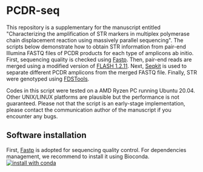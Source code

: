 # PCDR-seq
This repository is a supplementary for the manuscript entitled "Characterizing the amplification of STR markers in multiplex polymerase chain displacement reaction using massively parallel sequencing". The scripts below demonstrate how to obtain STR information from pair-end Illumina FASTQ files of PCDR products for each type of amplicons ab initio. First, sequencing quality is checked using [Fastp](https://github.com/OpenGene/fastp). Then, pair-end reads are merged using a modified version of [FLASH 1.2.11](https://github.com/Jerrythafast/FLASH-lowercase-overhang). Next, [Seqkit](https://bioinf.shenwei.me/seqkit) is used to separate different PCDR amplicons from the merged FASTQ file. Finally, STR were genotyped using [FDSTools](https://fdstools.nl/). 

Codes in this script were tested on a AMD Ryzen PC running Ubuntu 20.04. Other UNIX/LINUX platforms are plausible but the performance is not guaranteed. Please not that the script is an early-stage implementation, please contact the communication author of the manuscript if you encounter any bugs.

## Software installation
First, [Fastp](https://github.com/OpenGene/fastp) is adopted for sequencing quality control. For dependencies management, we recommend to install it using Bioconda.
[![install with conda](
https://anaconda.org/bioconda/fastp/badges/version.svg)](https://anaconda.org/bioconda/fastp)
